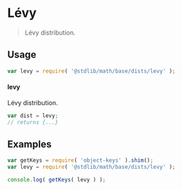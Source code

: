 # Lévy

> Lévy distribution.

<section class="usage">

## Usage

```javascript
var levy = require( '@stdlib/math/base/dists/levy' );
```

#### levy

Lévy distribution.

```javascript
var dist = levy;
// returns {...}
```

</section>

<!-- /.usage -->

<section class="examples">

## Examples

<!-- TODO: better examples -->

```javascript
var getKeys = require( 'object-keys' ).shim();
var levy = require( '@stdlib/math/base/dists/levy' );

console.log( getKeys( levy ) );
```

</section>

<!-- /.examples -->

<section class="links">

</section>

<!-- /.links -->
